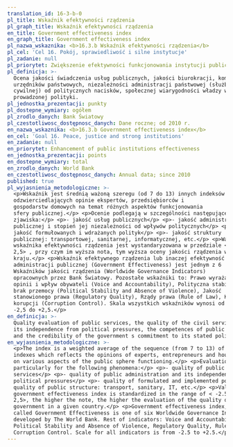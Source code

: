 ```yaml
---
translation_id: 16-3-b-0
pl_title: Wskaźnik efektywności rządzenia
pl_graph_title: Wskaźnik efektywności rządzenia
en_title: Government effectiveness index
en_graph_title: Government effectiveness index
pl_nazwa_wskaznika: <b>16.3.b Wskaźnik efektywności rządzenia</b>
pl_cel: 'Cel 16. Pokój, sprawiedliwość i silne instytucje'
pl_zadanie: null
pl_priorytet: Zwiększenie efektywności funkcjonowania instytucji publicznych
pl_definicja: >-
  Ocena jakości świadczenia usług publicznych, jakości biurokracji, kompetencji
  urzędników państwowych, niezależności administracji państwowej (służby
  cywilnej) od politycznych nacisków, społecznej wiarygodności władzy w zakresie
  prowadzonej polityki.
pl_jednostka_prezentacji: punkty
pl_dostepne_wymiary: ogółem
pl_zrodlo_danych: Bank Światowy
pl_czestotliwosc_dostępnosc_danych: Dane roczne; od 2010 r.
en_nazwa_wskaznika: <b>16.3.b Government effectiveness index</b>
en_cel: 'Goal 16. Peace, justice and strong institutions'
en_zadanie: null
en_priorytet: Enhancement of public institutions effectiveness
en_jednostka_prezentacji: points
en_dostepne_wymiary: total
en_zrodlo_danych: World Bank
en_czestotliwosc_dostępnosc_danych: Annual data; since 2010
published: true
pl_wyjasnienia_metodologiczne: >-
  <p>Wskaźnik jest średnią ważoną szeregu (od 7 do 13) innych indeksów
  odzwierciedlających opinie ekspertów, przedsiębiorców i
  gospodarstw domowych na temat różnych aspektów funkcjonowania
  sfery publicznej.</p> <p>Ocenie podlegają w szczególności następujące
  zjawiska:</p> <p>- jakość usług publicznych</p> <p>- jakość administracji
  publicznej i stopień jej niezależności od wpływów politycznych</p> <p>-
  jakość formułowanych i wdrażanych polityk</p> <p>- jakość struktury
  publicznej: transportowej, sanitarnej, informatycznej, etc.</p> <p>Wartość
  wskaźnika efektywności rządzenia jest wystandaryzowana w przedziale < -2,5
  2,5> , przy czym im wyższa nota, tym wyższa oceny jakości rządzenia w danym
  kraju.</p> <p>Wskaźnik efektywnego rządzenia lub inaczej efektywność
  administracji publicznej (Government Effectiveness) jest jednym z 6
  Wskaźników jakości rządzenia (Worldwide Governance Indicators)
  opracownych przez Bank Światowy. Pozostałe wskaźniki to: Prawo wyrażania
  opinii i wpływ obywateli (Voice and Accountability), Polityczna stabilność i
  brak przemocy (Political Stability and Absence of Violence), Jakość
  stanowionego prawa (Regulatory Quality), Rządy prawa (Rule of Law), Kontrola
  korupcji (Corruption Control). Skala wszystkich wskaźników wynosi od
  -2,5 do +2,5.</p>
en_definicja: >-
  Quality evaluation of public services, the quality of the civil service and
  its independence from political pressures, the competences of public officers
  and the credibility of the government s commitment to its stated policies.
en_wyjasnienia_metodologiczne: >-
  <p>The index is a weighted average of the sequence (from 7 to 13) of other
  indexes which reflects the opinions of experts, entrepreneurs and households
  on various aspects of the public sphere functioning.</p> <p>Evaluation is done
  particularly for the following phenomena:</p> <p>- quality of public
  services</p> <p>- quality of public administration and its independence from
  political pressures</p> <p>- quality of formulated and implemented policies -
  quality of public structure: transport, sanitary, IT, etc.</p> <p>Value of
  government effectiveness index is standardized in the range of < -2.5
  2,5>, the higher the note, the higher the evaluation of the quality of
  government in a given country.</p> <p>Government effectiveness index, also
  called Government Effectiveness is one of six Worldwide Governance Indicators
  developed by The World Bank. Rest of indicators: Voice and Accountability,
  Political Stability and Absence of Violence, Regulatory Quality, Rule of Law,
  Corruption Control. Scale for all indicators is from -2.5 to +2.5.</p>
---
```

